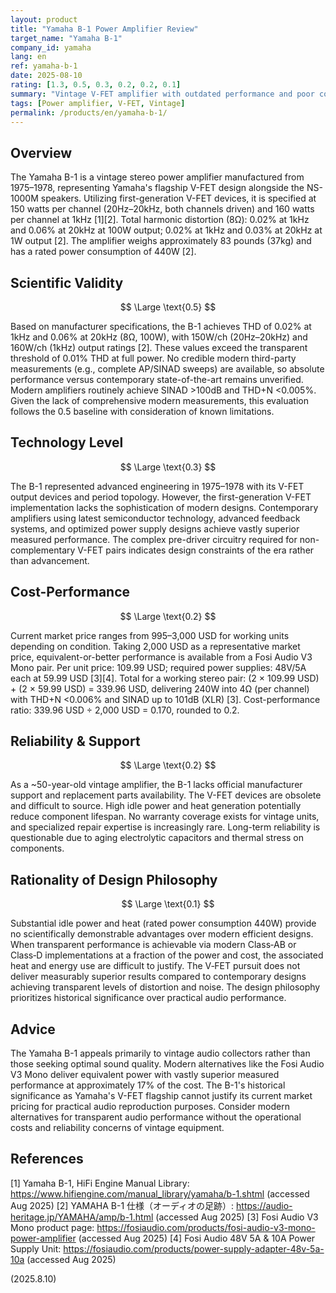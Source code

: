 ```yaml
---
layout: product
title: "Yamaha B-1 Power Amplifier Review"
target_name: "Yamaha B-1"
company_id: yamaha
lang: en
ref: yamaha-b-1
date: 2025-08-10
rating: [1.3, 0.5, 0.3, 0.2, 0.2, 0.1]
summary: "Vintage V-FET amplifier with outdated performance and poor cost-effectiveness"
tags: [Power amplifier, V-FET, Vintage]
permalink: /products/en/yamaha-b-1/
---
```

## Overview

The Yamaha B-1 is a vintage stereo power amplifier manufactured from 1975–1978, representing Yamaha's flagship V-FET design alongside the NS-1000M speakers. Utilizing first-generation V-FET devices, it is specified at 150 watts per channel (20Hz–20kHz, both channels driven) and 160 watts per channel at 1kHz [1][2]. Total harmonic distortion (8Ω): 0.02% at 1kHz and 0.06% at 20kHz at 100W output; 0.02% at 1kHz and 0.03% at 20kHz at 1W output [2]. The amplifier weighs approximately 83 pounds (37kg) and has a rated power consumption of 440W [2].

## Scientific Validity

$$ \Large \text{0.5} $$

Based on manufacturer specifications, the B-1 achieves THD of 0.02% at 1kHz and 0.06% at 20kHz (8Ω, 100W), with 150W/ch (20Hz–20kHz) and 160W/ch (1kHz) output ratings [2]. These values exceed the transparent threshold of 0.01% THD at full power. No credible modern third-party measurements (e.g., complete AP/SINAD sweeps) are available, so absolute performance versus contemporary state-of-the-art remains unverified. Modern amplifiers routinely achieve SINAD >100dB and THD+N <0.005%. Given the lack of comprehensive modern measurements, this evaluation follows the 0.5 baseline with consideration of known limitations.

## Technology Level

$$ \Large \text{0.3} $$

The B-1 represented advanced engineering in 1975–1978 with its V-FET output devices and period topology. However, the first-generation V-FET implementation lacks the sophistication of modern designs. Contemporary amplifiers using latest semiconductor technology, advanced feedback systems, and optimized power supply designs achieve vastly superior measured performance. The complex pre-driver circuitry required for non-complementary V-FET pairs indicates design constraints of the era rather than advancement.

## Cost-Performance

$$ \Large \text{0.2} $$

Current market price ranges from 995–3,000 USD for working units depending on condition. Taking 2,000 USD as a representative market price, equivalent-or-better performance is available from a Fosi Audio V3 Mono pair. Per unit price: 109.99 USD; required power supplies: 48V/5A each at 59.99 USD [3][4]. Total for a working stereo pair: (2 × 109.99 USD) + (2 × 59.99 USD) = 339.96 USD, delivering 240W into 4Ω (per channel) with THD+N <0.006% and SINAD up to 101dB (XLR) [3]. Cost-performance ratio: 339.96 USD ÷ 2,000 USD = 0.170, rounded to 0.2.

## Reliability & Support

$$ \Large \text{0.2} $$

As a ~50-year-old vintage amplifier, the B-1 lacks official manufacturer support and replacement parts availability. The V-FET devices are obsolete and difficult to source. High idle power and heat generation potentially reduce component lifespan. No warranty coverage exists for vintage units, and specialized repair expertise is increasingly rare. Long-term reliability is questionable due to aging electrolytic capacitors and thermal stress on components.

## Rationality of Design Philosophy

$$ \Large \text{0.1} $$

Substantial idle power and heat (rated power consumption 440W) provide no scientifically demonstrable advantages over modern efficient designs. When transparent performance is achievable via modern Class‑AB or Class‑D implementations at a fraction of the power and cost, the associated heat and energy use are difficult to justify. The V‑FET pursuit does not deliver measurably superior results compared to contemporary designs achieving transparent levels of distortion and noise. The design philosophy prioritizes historical significance over practical audio performance.

## Advice

The Yamaha B-1 appeals primarily to vintage audio collectors rather than those seeking optimal sound quality. Modern alternatives like the Fosi Audio V3 Mono deliver equivalent power with vastly superior measured performance at approximately 17% of the cost. The B-1's historical significance as Yamaha's V-FET flagship cannot justify its current market pricing for practical audio reproduction purposes. Consider modern alternatives for transparent audio performance without the operational costs and reliability concerns of vintage equipment.

## References

[1] Yamaha B-1, HiFi Engine Manual Library: https://www.hifiengine.com/manual_library/yamaha/b-1.shtml (accessed Aug 2025)
[2] YAMAHA B-1 仕様（オーディオの足跡）: https://audio-heritage.jp/YAMAHA/amp/b-1.html (accessed Aug 2025)
[3] Fosi Audio V3 Mono product page: https://fosiaudio.com/products/fosi-audio-v3-mono-power-amplifier (accessed Aug 2025)
[4] Fosi Audio 48V 5A & 10A Power Supply Unit: https://fosiaudio.com/products/power-supply-adapter-48v-5a-10a (accessed Aug 2025)

(2025.8.10)
